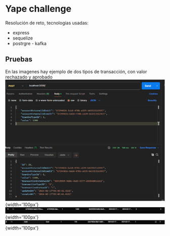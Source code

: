 # Yape challenge
Resolución de reto, tecnologias usadas:
* express
* sequelize
* postrgre - kafka 

## Pruebas

En las imagenes hay ejemplo de dos tipos de transacción, con valor rechazado y aprobado
![](./images/Captura1.PNG){width='100px'}
![](./images/Captura2.PNG){width='100px'}
![](./images/Captura3.PNG){width='100px'}
